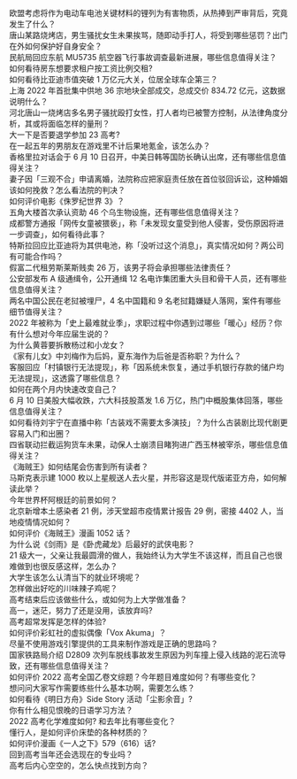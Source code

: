 欧盟考虑将作为电动车电池关键材料的锂列为有害物质，从热捧到严审背后，究竟发生了什么？  
唐山某路烧烤店，男生骚扰女生未果挨骂，随即动手打人，将受到哪些惩罚？出门在外如何保护好自身安全？  
民航局回应东航 MU5735 航空器飞行事故调查最新进展，哪些信息值得关注？  
如何看待房东想要求租户按工资比例交租?  
如何看待比亚迪市值突破 1 万亿元大关，位居全球车企第三？  
上海 2022 年首批集中供地 36 宗地块全部成交，总成交价 834.72 亿元，这数据说明什么？  
河北唐山一烧烤店多名男子骚扰殴打女性，打人者均已被警方控制，从法律角度分析，其或将面临怎样的量刑？  
大一下是否要退学参加 23 高考?  
在一起五年的男朋友在游戏里不计后果地氪金，该怎么办？  
香格里拉对话会于 6 月 10 日召开，中美日韩等国防长确认出席，还有哪些信息值得关注？  
妻子因「三观不合」申请离婚，法院称应把家庭责任放在首位驳回诉讼，这种婚姻该如何挽救？怎么看法院的判决？  
如何评价电影《侏罗纪世界 3》？  
五角大楼首次承认资助 46 个乌生物设施，还有哪些信息值得关注？  
成都警方通报「网传女童被猥亵」，称「未发现女童受到他人侵害，受伤原因将进一步调查」，如何看待此事？  
特斯拉回应比亚迪将为其供电池，称「没听过这个消息」，真实情况如何？两公司有可能合作吗？  
假富二代租劳斯莱斯贱卖 26 万，该男子将会承担哪些法律责任？  
公安部发布 A 级通缉令，公开通缉 12 名电诈集团重大头目和骨干人员，还有哪些信息值得关注？  
两名中国公民在老挝被埋尸，4 名中国籍和 9 名老挝籍嫌疑人落网，案件有哪些细节值得关注？  
2022 年被称为「史上最难就业季」，求职过程中你遇到过哪些「暖心」经历？你有什么想对今年应届生说的？  
为什么黄蓉要拆散杨过和小龙女？  
《家有儿女》中刘梅作为后妈，夏东海作为后爸是否称职？为什么？  
客服回应「村镇银行无法提现」，称「因系统未恢复，通过手机银行存款的储户均无法提现」，这透露了哪些信息？  
如何在两个月内快速改变自己？  
6 月 10 日美股大幅收跌，六大科技股蒸发 1.6 万亿，热门中概股集体回落，哪些信息值得关注？  
如何看待刘宇宁在直播中称「古装戏不需要太多演技」？为什么古装剧比现代剧更容易入门和出圈？  
四省联动拦截运狗货车未果，动保人士崩溃目睹狗进广西玉林被宰杀，哪些信息值得关注？  
《海贼王》如何结尾会伤害到所有读者？  
马斯克表示建 1000 枚以上星舰送人去火星，并形容这是现代版诺亚方舟，如何解读此举？  
今年世界杯阿根廷的前景如何？  
北京新增本土感染者 21 例，涉天堂超市疫情累计报告 29 例，密接 4402 人，当地疫情情况如何？  
如何评价《海贼王》漫画 1052 话？  
为什么说《剑雨》是《卧虎藏龙》后最好的武侠电影？  
21 级大一，父亲让我最圆滑的做人，我始终认为大学生不该这样，而且自己也很难做到也很反感这样，怎么办？  
大学生该怎么认清当下的就业环境呢？  
怎样做出好吃的川味辣子鸡呢？  
高考结束后应该做些什么，或如何为上大学做准备？  
高一，迷茫，努力了还是没用，该放弃吗?  
高考超常发挥是怎样的体验?  
如何评价彩虹社的虚拟偶像「Vox Akuma」？  
尽量不使用游戏引擎提供的工具来制作游戏是正确的思路吗？  
国家铁路局介绍 D2809 次列车脱线事故发生原因为列车撞上侵入线路的泥石流导致，还有哪些信息值得关注？  
如何评价 2022 高考全国乙卷文综题？今年题目难度如何？有哪些变化？  
想问问大家写作需要练些什么基本功啊，需要怎么练？  
如何看待《明日方舟》Side Story 活动「尘影余音」?  
你有什么相见恨晚的日语学习方法？  
2022 高考化学难度如何? 和去年比有哪些变化？  
懂行人，是如何评价床垫的各种材质的？  
如何评价漫画《一人之下》579（616）话?  
回到高考当年还会选现在的专业吗？  
高考后内心空空的，怎么快点找到方向？  

